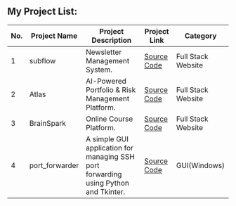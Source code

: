 ## My Project List:

| No. | Project Name   | Project Description               | Project Link        | Category      |
|-----|----------------|-----------------------------------|---------------------|---------------|
| 1   | subflow    | Newsletter Management System.        | [Source Code](https://github.com/aliahadmd/subflow)           | Full Stack Website  |
| 2   | Atlas    | AI-Powered Portfolio & Risk Management Platform.        | [Source Code](https://github.com/aliahadmd/Atlas)           | Full Stack Website  |
| 3   | BrainSpark    | Online Course Platform.        | [Source Code](https://github.com/aliahadmd/BrainSpark)           | Full Stack Website  |
| 4   | port_forwarder    | A simple GUI application for managing SSH port forwarding using Python and Tkinter.        | [Source Code](https://github.com/aliahadmd/port_forwarder)           | GUI(Windows)  |




